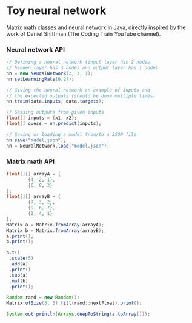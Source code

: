 # Toy neural network

Matrix math classes and neural network in Java, directly inspired by the work of Daniel Shiffman (The Coding Train YouTube channel).

### Neural network API
```java
// Defining a neural network (input layer has 2 nodes,
// hidden layer has 3 nodes and output layer has 1 node)
nn = new NeuralNetwork(2, 3, 1);
nn.setLearningRate(0.2f);

// Giving the neural network an example of inputs and
// the expected outputs (should be done multiple times)
nn.train(data.inputs, data.targets);

// Gessing outputs from given inputs
float[] inputs = {x1, x2};
float[] guess = nn.predict(inputs);

// Saving or loading a model from/to a JSON file
nn.save("model.json");
nn = NeuralNetwork.load("model.json");
```

### Matrix math API
```java
float[][] arrayA = {
        {4, 2, 1},
        {6, 8, 3}
};
float[][] arrayB = {
        {7, 3, 2},
        {9, 6, 7},
        {2, 4, 1}
};
Matrix a = Matrix.fromArray(arrayA);
Matrix b = Matrix.fromArray(arrayB);
a.print();
b.print();

a.t()
 .scale(5)
 .add(a)
 .print()
 .sub(a)
 .mul(b)
 .print();

Random rand = new Random();
Matrix.ofSize(3, 3).fill(rand::nextFloat).print();

System.out.println(Arrays.deepToString(a.toArray()));
```